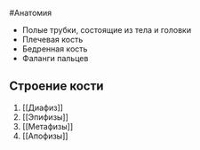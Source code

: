 #Анатомия 
- Полые трубки, состоящие из тела и головки
- Плечевая кость
- Бедренная кость
- Фаланги пальцев
## Строение кости
1. [[Диафиз]] 
2. [[Эпифизы]]
3. [[Метафизы]]
4. [[Апофизы]]